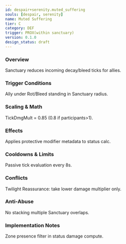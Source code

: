 ```yaml
---
id: despair+serenity.muted_suffering
souls: [despair, serenity]
name: Muted Suffering
tier: C
category: DEF
trigger: PROX(within sanctuary)
version: 0.1.0
design_status: draft
---
```

### Overview
Sanctuary reduces incoming decay/bleed ticks for allies.
### Trigger Conditions
Ally under Rot/Bleed standing in Sanctuary radius.
### Scaling & Math
TickDmgMult = 0.85 (0.8 if participants>1).
### Effects
Applies protective modifier metadata to status calc.
### Cooldowns & Limits
Passive tick evaluation every 8s.
### Conflicts
Twilight Reassurance: take lower damage multiplier only.
### Anti-Abuse
No stacking multiple Sanctuary overlaps.
### Implementation Notes
Zone presence filter in status damage compute.
